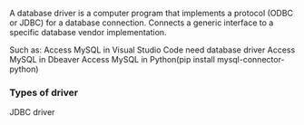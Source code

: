 A database driver is a computer program that implements a protocol (ODBC or JDBC) for a database connection.
Connects a generic interface to a specific database vendor implementation.

Such as: 
Access MySQL in Visual Studio Code need database driver
Access MySQL in Dbeaver 
Access MySQL in Python(pip install mysql-connector-python)

### Types of driver

JDBC driver
